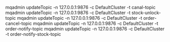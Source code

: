 mqadmin updateTopic -n 127.0.0.1:9876 -c DefaultCluster -t canal-topic
mqadmin updateTopic -n 127.0.0.1:9876 -c DefaultCluster -t stock-unlock-topic
mqadmin updateTopic -n 127.0.0.1:9876 -c DefaultCluster -t order-cancel-topic
mqadmin updateTopic -n 127.0.0.1:9876 -c DefaultCluster -t order-notify-topic
mqadmin updateTopic -n 127.0.0.1:9876 -c DefaultCluster -t order-notify-stock-topic